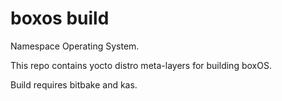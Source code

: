 # boxos build

Namespace Operating System.  

This repo contains yocto distro meta-layers for building boxOS.  

Build requires bitbake and kas.
